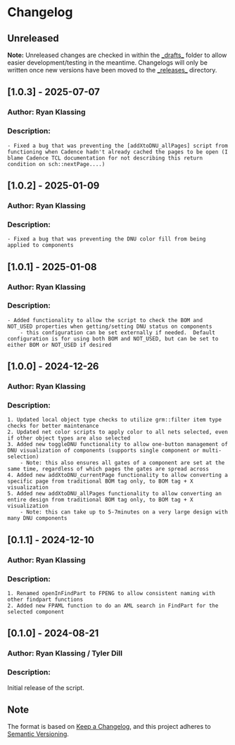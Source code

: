 # Changelog

## Unreleased

**Note:** Unreleased changes are checked in within the [\_drafts\_](_drafts_) folder to allow easier development/testing in the meantime.  Changelogs will only be written once new versions have been moved to the [\_releases\_](_releases_) directory.

## [1.0.3] - 2025-07-07

### Author:   Ryan Klassing

### Description:
    - Fixed a bug that was preventing the [addXtoDNU_allPages] script from functioning when Cadence hadn't already cached the pages to be open (I blame Cadence TCL documentation for not describing this return condition on sch::nextPage....)

## [1.0.2] - 2025-01-09

### Author:   Ryan Klassing

### Description:
    - Fixed a bug that was preventing the DNU color fill from being applied to components

## [1.0.1] - 2025-01-08

### Author:   Ryan Klassing

### Description:
    - Added functionality to allow the script to check the BOM and NOT_USED properties when getting/setting DNU status on components
        - this configuration can be set externally if needed.  Default configuration is for using both BOM and NOT_USED, but can be set to either BOM or NOT_USED if desired

## [1.0.0] - 2024-12-26

### Author:   Ryan Klassing

### Description:
    1. Updated local object type checks to utilize grm::filter item type checks for better maintenance
    2. Updated net color scripts to apply color to all nets selected, even if other object types are also selected
    3. Added new toggleDNU functionality to allow one-button management of DNU visualization of components (supports single component or multi-selection)
        - Note: this also ensures all gates of a component are set at the same time, regardless of which pages the gates are spread across
    4. Added new addXtoDNU_currentPage functionality to allow converting a specific page from traditional BOM tag only, to BOM tag + X visualization
    5. Added new addXtoDNU_allPages functionality to allow converting an entire design from traditional BOM tag only, to BOM tag + X visualization
        - Note: this can take up to 5-7minutes on a very large design with many DNU components

## [0.1.1] - 2024-12-10

### Author:   Ryan Klassing

### Description:
    1. Renamed openInFindPart to FPENG to allow consistent naming with other findpart functions
    2. Added new FPAML function to do an AML search in FindPart for the selected component

## [0.1.0] - 2024-08-21

### Author:   Ryan Klassing / Tyler Dill

### Description:
Initial release of the script.

## Note

The format is based on [Keep a Changelog](https://keepachangelog.com/en/1.0.0/),
and this project adheres to [Semantic Versioning](https://semver.org/spec/v2.0.0.html).
